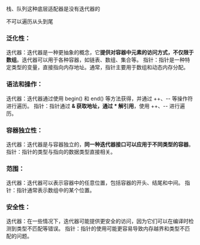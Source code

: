 栈、队列这种底层适配器是没有迭代器的

不可以遍历从头到尾

### 泛化性：

迭代器：迭代器是一种更抽象的概念，它**提供对容器中元素的访问方式，不仅限于数组**。迭代器可以用于各种容器，如链表、数组、集合等。
指针：指针是一种特定类型的变量，直接指向内存地址。通常，指针主要用于数组和动态内存分配。

### 语法和操作：

迭代器：迭代器通过使用 begin() 和 end() 等方法获得，并通过 ++、-- 等操作符进行遍历。
指针：指针通过 **& 获取地址，通过 * 解引用**，使用 ++、-- 进行遍历。

### 容器独立性：

迭代器：迭代器是与容器独立的，**同一种迭代器接口可以应用于不同类型的容器**。
指针：指针的类型与指向的数据类型直接相关。

### 范围：

迭代器：迭代器可以表示容器中的任意位置，包括容器的开头、结尾和中间。
指针：指针通常表示数组中的某个位置。

### 安全性：

迭代器：在一些情况下，迭代器可能提供更安全的访问，因为它们可以在编译时检测到类型不匹配等错误。
指针：指针的使用可能更容易导致内存越界和类型不匹配的问题。